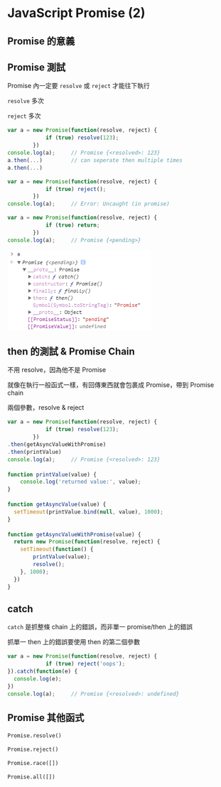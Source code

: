 # JavaScript Promise (2)



## Promise 的意義



## Promise 測試

Promise 內一定要 `resolve` 或 `reject` 才能往下執行

`resolve` 多次

`reject` 多次



```javascript
var a = new Promise(function(resolve, reject) {
			if (true) resolve(123);
		})
console.log(a);		// Promise {<resolved>: 123}
a.then(...)			// can seperate then multiple times
a.then(...)
```





```javascript
var a = new Promise(function(resolve, reject) {
			if (true) reject();
		})
console.log(a);		// Error: Uncaught (in promise)
```





```javascript
var a = new Promise(function(resolve, reject) {
			if (true) return;
		})
console.log(a);		// Promise {<pending>}
```



![../Image/29_Promise-2/Promise-2-1.png](../Image/29_Promise-2/Promise-2-1.png)



## then 的測試 & Promise Chain

不用 resolve，因為他不是 Promise

就像在執行一般函式一樣，有回傳東西就會包裹成 Promise，帶到 Promise chain

兩個參數，resolve & reject



```javascript
var a = new Promise(function(resolve, reject) {
			if (true) resolve(123);
		})
.then(getAsyncValueWithPromise)
.then(printValue)
console.log(a);		// Promise {<resolved>: 123}

function printValue(value) {
	console.log('returned value:', value);
}

function getAsyncValue(value) {
  setTimeout(printValue.bind(null, value), 1000);
}

function getAsyncValueWithPromise(value) {
  return new Promise(function(resolve, reject) {
    setTimeout(function() {
    	printValue(value);
        resolve();
    }, 1000);
  })
}
```





## catch

`catch` 是抓整條 chain 上的錯誤，而非單一 promise/then 上的錯誤

抓單一 then 上的錯誤要使用 then 的第二個參數

```javascript
var a = new Promise(function(resolve, reject) {
			if (true) reject('oops');
}).catch(function(e) {
  console.log(e);
})
console.log(a);		// Promise {<resolved>: undefined}
```





## Promise 其他函式

`Promise.resolve()`

`Promise.reject()`

`Promise.race([])`

`Promise.all([])`